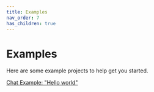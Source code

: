 ```yaml
---
title: Examples
nav_order: 7
has_children: true
---
```


# Examples

Here are some example projects to help get you started.  
  
    
[Chat Example: "Hello world"](/caffeinated-sdk/examples/chat-hello-world)  
